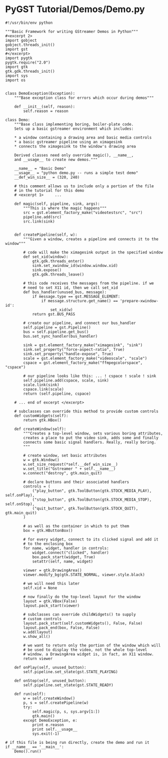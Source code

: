 # PyGST Tutorial/Demos/Demo.py

    #!/usr/bin/env python

    """Basic Framework for writing GStreamer Demos in Python"""
    #<excerpt 2>
    import gobject
    gobject.threads_init()
    import gst
    #</excerpt>
    import pygtk
    pygtk.require("2.0")
    import gtk
    gtk.gdk.threads_init()
    import sys
    import os


    class DemoException(Exception):
        """Base exception class for errors which occur during demos"""

        def __init__(self, reason):
            self.reason = reason

    class Demo:
        """Base class implementing boring, boiler-plate code.
        Sets up a basic gstreamer environment which includes:

        * a window containing a drawing area and basic media controls
        * a basic gstreamer pipeline using an ximagesink
        * connects the ximagesink to the window's drawing area

        Derived classes need only override magic(), __name__,
        and __usage__ to create new demos."""

        __name__ = "Basic Demo"
        __usage__ = "python demo.py -- runs a simple test demo"
        __def_win_size__ = (320, 240)

        # this comment allows us to include only a portion of the file
        # in the tutorial for this demo
        # <excerpt 1>     ...

        def magic(self, pipeline, sink, args):
            """This is where the magic happens"""
            src = gst.element_factory_make("videotestsrc", "src")
            pipeline.add(src)
            src.link(sink)


        def createPipeline(self, w):
            """Given a window, creates a pipeline and connects it to the window"""

            # code will make the ximagesink output in the specified window
            def set_xid(window):
                gtk.gdk.threads_enter()
                sink.set_xwindow_id(window.window.xid)
                sink.expose()
                gtk.gdk.threads_leave()

            # this code receives the messages from the pipeline. if we
            # need to set X11 id, then we call set_xid
            def bus_handler(unused_bus, message):
                if message.type == gst.MESSAGE_ELEMENT:
                    if message.structure.get_name() == 'prepare-xwindow-id':
                        set_xid(w)
                return gst.BUS_PASS

            # create our pipeline, and connect our bus_handler
            self.pipeline = gst.Pipeline()
            bus = self.pipeline.get_bus()
            bus.set_sync_handler(bus_handler)

            sink = gst.element_factory_make("ximagesink", "sink")
            sink.set_property("force-aspect-ratio", True)
            sink.set_property("handle-expose", True)
            scale = gst.element_factory_make("videoscale", "scale")
            cspace = gst.element_factory_make("ffmpegcolorspace", "cspace")

            # our pipeline looks like this: ... ! cspace ! scale ! sink
            self.pipeline.add(cspace, scale, sink)
            scale.link(sink)
            cspace.link(scale)
            return (self.pipeline, cspace)

        # ... end of excerpt </excerpt>

        # subclasses can override this method to provide custom controls
        def customWidgets(self):
            return gtk.HBox()

        def createWindow(self):
            """Creates a top-level window, sets various boring attributes,
            creates a place to put the video sink, adds some and finally
            connects some basic signal handlers. Really, really boring.
            """

            # create window, set basic attributes
            w = gtk.Window()
            w.set_size_request(*self.__def_win_size__)
            w.set_title("Gstreamer " + self.__name__)
            w.connect("destroy", gtk.main_quit)

            # declare buttons and their associated handlers
            controls = (
                ("play_button", gtk.ToolButton(gtk.STOCK_MEDIA_PLAY), self.onPlay),
                ("stop_button", gtk.ToolButton(gtk.STOCK_MEDIA_STOP), self.onStop),
                ("quit_button", gtk.ToolButton(gtk.STOCK_QUIT), gtk.main_quit)
            )

            # as well as the container in which to put them
            box = gtk.HButtonBox()

            # for every widget, connect to its clicked signal and add it
            # to the enclosing box
            for name, widget, handler in controls:
                widget.connect("clicked", handler)
                box.pack_start(widget, True)
                setattr(self, name, widget)

            viewer = gtk.DrawingArea()
            viewer.modify_bg(gtk.STATE_NORMAL, viewer.style.black)

            # we will need this later
            self.xid = None

            # now finally do the top-level layout for the window
            layout = gtk.VBox(False)
            layout.pack_start(viewer)

            # subclasses can override childWidgets() to supply
            # custom controls
            layout.pack_start(self.customWidgets(), False, False)
            layout.pack_end(box, False, False)
            w.add(layout)
            w.show_all()

            # we want to return only the portion of the window which will
            # be used to display the video, not the whole top-level
            # window. a DrawingArea widget is, in fact, an X11 window.
            return viewer

        def onPlay(self, unused_button):
            self.pipeline.set_state(gst.STATE_PLAYING)

        def onStop(self, unused_button):
            self.pipeline.set_state(gst.STATE_READY)

        def run(self):
            w = self.createWindow()
            p, s = self.createPipeline(w)
            try:
                self.magic(p, s, sys.argv[1:])
                gtk.main()
            except DemoException, e:
                print e.reason
                print self.__usage__
                sys.exit(-1)

    # if this file is being run directly, create the demo and run it
    if __name__ == '__main__':
        Demo().run()
